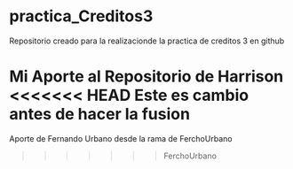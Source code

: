# practica_Creditos3
Repositorio creado para la realizacionde la practica de creditos 3 en github

Mi Aporte al Repositorio de Harrison
<<<<<<< HEAD
Este es cambio antes de hacer la fusion 
=======
Aporte de Fernando Urbano desde la rama de FerchoUrbano
>>>>>>> FerchoUrbano
